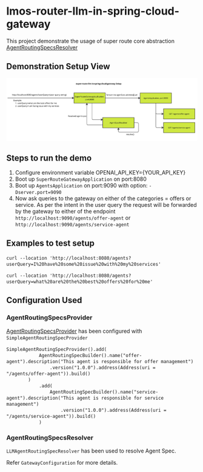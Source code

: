 <!--
SPDX-FileCopyrightText: 2023 www.contributor-covenant.org

SPDX-License-Identifier: CC-BY-4.0
-->
# lmos-router-llm-in-spring-cloud-gateway

This project demonstrate the usage of super route core
abstraction [AgentRoutingSpecsResolver](https://github.com/lmos-ai/lmos-router/blob/main/lmos-router-core/src/main/kotlin/ai/ancf/lmos/router/core/AgentRoutingSpecsResolver.kt)

## Demonstration Setup View

![Screenshot](Demo-setup.jpg)

## Steps to run the demo
1. Configure environment variable OPENAI_API_KEY={YOUR_API_KEY}
2. Boot up `SuperRouteGatewayApplication` on port:8080 
3. Boot up `AgentsApplication` on port:9090 with option: `-Dserver.port=9090`
4. Now ask queries to the gateway on either of the categories = offers or service.
As per the intent in the user query the request will be forwarded by the gateway to either of the endpoint
`http://localhost:9090/agents/offer-agent` or `http://localhost:9090/agents/service-agent`

## Examples to test setup 
```
curl --location 'http://localhost:8080/agents?userQuery=I%20have%20some%20issue%20with%20my%20services'
```
```
curl --location 'http://localhost:8080/agents?userQuery=what%20are%20the%20best%20offers%20for%20me'
```

## Configuration Used

### AgentRoutingSpecsProvider

[AgentRoutingSpecsProvider](https://github.com/lmos-ai/lmos-router/blob/main/lmos-router-core/src/main/kotlin//ai/ancf/lmos/router/core/AgentRoutingSpecsProvider.kt)
has been configured with `SimpleAgentRoutingSpecProvider`
```
SimpleAgentRoutingSpecProvider().add(
            AgentRoutingSpecBuilder().name("offer-agent").description("This agent is responsible for offer management")
                .version("1.0.0").address(Address(uri = "/agents/offer-agent")).build()
        )
            .add(
                AgentRoutingSpecBuilder().name("service-agent").description("This agent is responsible for service management")
                    .version("1.0.0").address(Address(uri = "/agents/service-agent")).build()
            )
```

### AgentRoutingSpecsResolver

`LLMAgentRoutingSpecResolver` has been used to resolve Agent Spec.

Refer `GatewayConfiguration` for more details.